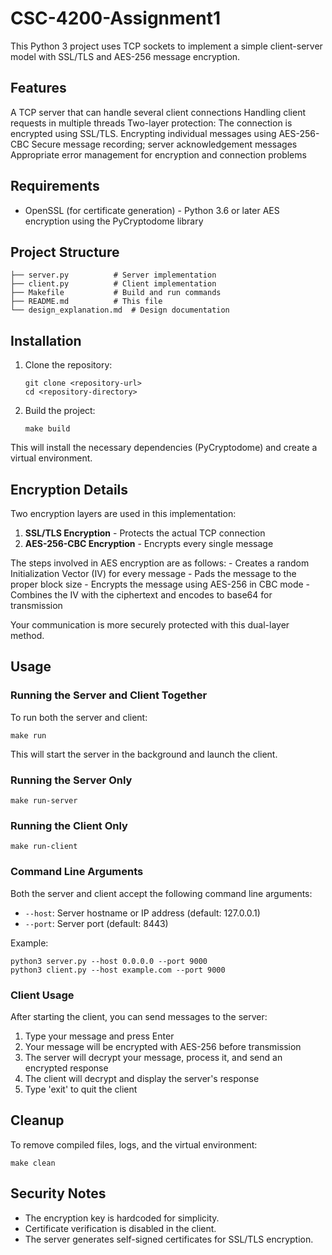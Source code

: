 # CSC-4200-Assignment1
This Python 3 project uses TCP sockets to implement a simple client-server model with SSL/TLS and AES-256 message encryption.


## Features

A TCP server that can handle several client connections
Handling client requests in multiple threads
Two-layer protection:
The connection is encrypted using SSL/TLS.
Encrypting individual messages using AES-256-CBC
Secure message recording; server acknowledgement messages
Appropriate error management for encryption and connection problems


## Requirements

- OpenSSL (for certificate generation) - Python 3.6 or later
AES encryption using the PyCryptodome library

## Project Structure

```
├── server.py          # Server implementation
├── client.py          # Client implementation
├── Makefile           # Build and run commands
├── README.md          # This file
└── design_explanation.md  # Design documentation
```

## Installation

1. Clone the repository:
   ```
   git clone <repository-url>
   cd <repository-directory>
   ```

2. Build the project:
   ```
   make build
   ```

This will install the necessary dependencies (PyCryptodome) and create a virtual environment.

## Encryption Details

Two encryption layers are used in this implementation:

1. **SSL/TLS Encryption** - Protects the actual TCP connection
2. **AES-256-CBC Encryption** - Encrypts every single message

The steps involved in AES encryption are as follows: - Creates a random Initialization Vector (IV) for every message - Pads the message to the proper block size - Encrypts the message using AES-256 in CBC mode - Combines the IV with the ciphertext and encodes to base64 for transmission

Your communication is more securely protected with this dual-layer method.

## Usage

### Running the Server and Client Together

To run both the server and client:

```
make run
```

This will start the server in the background and launch the client.

### Running the Server Only

```
make run-server
```

### Running the Client Only

```
make run-client
```

### Command Line Arguments

Both the server and client accept the following command line arguments:

- `--host`: Server hostname or IP address (default: 127.0.0.1)
- `--port`: Server port (default: 8443)

Example:
```
python3 server.py --host 0.0.0.0 --port 9000
python3 client.py --host example.com --port 9000
```

### Client Usage

After starting the client, you can send messages to the server:

1. Type your message and press Enter
2. Your message will be encrypted with AES-256 before transmission
3. The server will decrypt your message, process it, and send an encrypted response
4. The client will decrypt and display the server's response
5. Type 'exit' to quit the client

## Cleanup

To remove compiled files, logs, and the virtual environment:

```
make clean
```

## Security Notes

- The encryption key is hardcoded for simplicity. 
- Certificate verification is disabled in the client. 
- The server generates self-signed certificates for SSL/TLS encryption.
